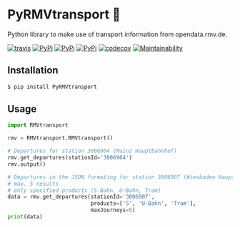 # PyRMVtransport :bus:
Python library to make use of transport information from opendata.rmv.de.

[![travis](https://travis-ci.org/cgtobi/PyRMVtransport.svg?branch=master)](https://travis-ci.org/cgtobi/PyRMVtransport)
[![PyPi](https://img.shields.io/pypi/v/PyRMVtransport.svg)](https://pypi.python.org/pypi/PyRMVtransport)
[![PyPi](https://img.shields.io/pypi/pyversions/PyRMVtransport.svg)](https://pypi.python.org/pypi/PyRMVtransport)
[![PyPi](https://img.shields.io/pypi/l/PyRMVtransport.svg)](https://github.com/cgtobi/PyRMVtransport/blob/master/LICENSE)
[![codecov](https://codecov.io/gh/cgtobi/PyRMVtransport/branch/master/graph/badge.svg)](https://codecov.io/gh/cgtobi/PyRMVtransport)
[![Maintainability](https://api.codeclimate.com/v1/badges/9eeb0f9a9359b79205ad/maintainability)](https://codeclimate.com/github/cgtobi/PyRMVtransport/maintainability)

## Installation

```bash
$ pip install PyRMVtransport
```

## Usage

```python
import RMVtransport

rmv = RMVtransport.RMVtransport()

# Departures for station 3006904 (Mainz Hauptbahnhof)
rmv.get_departures(stationId='3006904')
rmv.output()

# Departures in the JSON formating for station 3006907 (Wiesbaden Hauptbahnhof)
# max. 5 results
# only specified products (S-Bahn, U-Bahn, Tram)
data = rmv.get_departures(stationId='3006907',
                          products=['S', 'U-Bahn', 'Tram'],
                          maxJourneys=5)
print(data)
```
